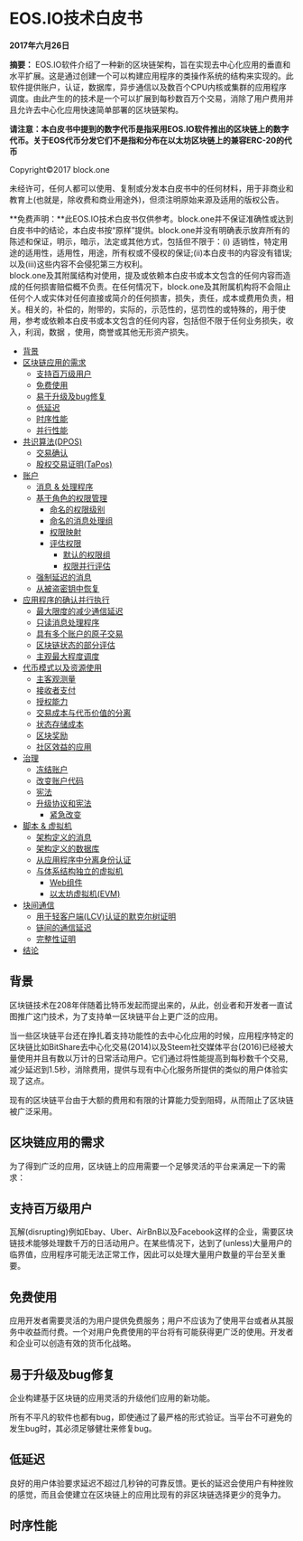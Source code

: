 # EOS.IO技术白皮书
**2017年六月26日**

**摘要：** EOS.IO软件介绍了一种新的区块链架构，旨在实现去中心化应用的垂直和水平扩展。这是通过创建一个可以构建应用程序的类操作系统的结构来实现的。此软件提供账户，认证，数据库，异步通信以及数百个CPU内核或集群的应用程序调度。由此产生的的技术是一个可以扩展到每秒数百万个交易，消除了用户费用并且允许去中心化应用快速简单部署的区块链架构。

**请注意：本白皮书中提到的数字代币是指采用EOS.IO软件推出的区块链上的数字代币。关于EOS代币分发它们不是指和分布在以太坊区块链上的兼容ERC-20的代币**

Copyright©2017 block.one

未经许可，任何人都可以使用、复制或分发本白皮书中的任何材料，用于非商业和教育上(也就是，除收费和商业用途外)，但须注明原始来源及适用的版权公告。

**免费声明：**此EOS.IO技术白皮书仅供参考。block.one并不保证准确性或达到白皮书中的结论，本白皮书按“原样”提供。block.one并没有明确表示放弃所有的陈述和保证，明示，暗示，法定或其他方式，包括但不限于：(i) 适销性，特定用途的适用性，适用性，用途，所有权或不侵权的保证;(ii)本白皮书的内容没有错误;以及(iii)这些内容不会侵犯第三方权利。  
block.one及其附属结构对使用，提及或依赖本白皮书或本文包含的任何内容而造成的任何损害赔偿概不负责。在任何情况下，block.one及其附属机构将不会阻止任何个人或实体对任何直接或简介的任何损害，损失，责任，成本或费用负责，相关。相关的，补偿的，附带的，实际的，示范性的，惩罚性的或特殊的，用于使用，参考或依赖本白皮书或本文包含的任何内容，包括但不限于任何业务损失，收入，利润，数据 ，使用，商誉或其他无形资产损失。
* [背景](#1)
* [区块链应用的需求](#2)
    - [支持百万级用户](#2.1)
    - [免费使用](#2.2)
    - [易于升级及bug修复](#2.3)
    - [低延迟](#2,4)
    - [时序性能](#2.5)
    - [并行性能](#2.6)
* [共识算法(DPOS)](#3)
    - [交易确认](#3.1)
    - [股权交易证明(TaPos)](#3.2)
* [账户](#4)
    - [消息 & 处理程序](#4.1)
    - [基于角色的权限管理](#4.2)
        - [命名的权限级别](#4.2.1)
        - [命名的消息处理组](#4.2.2)
        - [权限映射](#4.2.3)
        - [评估权限](#4.2.4)
            - [默认的权限组](#4.2.4.1)
            - [权限并行评估](#4.2.4.2)
    - [强制延迟的消息](#4.3)
    - [从被盗密钥中恢复](#4.4)
* [应用程序的确认并行执行](#5)
    - [最大限度的减少通信延迟](#5.1)
    - [只读消息处理程序](#5.2)
    - [具有多个账户的原子交易](#5.3)
    - [区块链状态的部分评估](#5.4)
    - [主观最大程度调度](#5.5)
* [代币模式以及资源使用](#6)
    - [主客观测量](#6.1)
    - [接收者支付](#6.2)
    - [授权能力](#6.3)
    - [交易成本与代币价值的分离](#6.4)
    - [状态存储成本](#6.5)
    - [区块奖励](#6.6)
    - [社区效益的应用](#6.7)
* [治理](#7)
    - [冻结账户](#7.1)
    - [改变账户代码](#7.2)
    - [宪法](#7.3)
    - [升级协议和宪法](#7.4)
        - [紧急改变](#7.4.1)
* [脚本 & 虚拟机](#8)
    - [架构定义的消息](#8.1)
    - [架构定义的数据库](#8.2)
    - [从应用程序中分离身份认证](#8.3)
    - [与体系结构独立的虚拟机](#8.4)
        - [Web组件](#8.4.1)
        - [以太坊虚拟机(EVM)](#8.4.2)
* [块间通信](#9)
    - [用于轻客户端(LCV)认证的默克尔树证明](#9.1)
    - [链间的通信延迟](#9.2)
    - [完整性证明](#9.3)
* [结论](#10)

<h2 id="1">背景</h2>
区块链技术在208年伴随着比特币发起而提出来的，从此，创业者和开发者一直试图推广这门技术，为了支持单一区块链平台上更广泛的应用。

当一些区块链平台还在挣扎着支持功能性的去中心化应用的时候，应用程序特定的区块链比如BitShare去中心化交易(2014)以及Steem社交媒体平台(2016)已经被大量使用并且有数以万计的日常活动用户。它们通过将性能提高到每秒数千个交易,减少延迟到1.5秒，消除费用，提供与现有中心化服务所提供的类似的用户体验实现了这点。

现有的区块链平台由于大额的费用和有限的计算能力受到阻碍，从而阻止了区块链被广泛采用。
<h2 id="2">区块链应用的需求</h2>
为了得到广泛的应用，区块链上的应用需要一个足够灵活的平台来满足一下的需求：
<h2 id="2.1">支持百万级用户</h2>
瓦解(disrupting)例如Ebay、Uber、AirBnB以及Facebook这样的企业，需要区块链技术能够处理数千万的日活动用户。在某些情况下，达到了(unless)大量用户的临界值，应用程序可能无法正常工作，因此可以处理大量用户数量的平台至关重要。
<h2 id="2.2">免费使用</h2>
应用开发者需要灵活的为用户提供免费服务；用户不应该为了使用平台或者从其服务中收益而付费。一个对用户免费使用的平台将有可能获得更广泛的使用。开发者和企业可以创造有效的货币化战略。
<h2 id="2.3">易于升级及bug修复</h2>
企业构建基于区块链的应用灵活的升级他们应用的新功能。

所有不平凡的软件也都有bug，即使通过了最严格的形式验证。当平台不可避免的发生bug时，其必须足够健壮来修复bug。
<h2 id="2.4">低延迟</h2>
良好的用户体验要求延迟不超过几秒钟的可靠反馈。更长的延迟会使用户有种挫败的感觉，而且会使建立在区块链上的应用比现有的非区块链选择更少的竞争力。
<h2 id="2.5">时序性能</h2>

